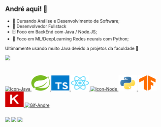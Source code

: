 ## André aqui! 👋

- 🔭 Cursando Análise e Desenvolvimento de Software;
- 🚀 Desenvolvedor Fullstack
- 🗄️ Foco em BackEnd com Java / Node.JS;
- 🤖 Foco em ML/DeepLearning Redes neurais com Python;

Ultimamente usando muito Java devido a projetos da faculdade 🚀

 <div>
  <a href="https://github.com/zanwalker-dev">
  <img height="180em" src="https://github-readme-stats.vercel.app/api/top-langs/?username=zanwalker-dev&layout=compact&theme=""/>
</div>


 ##

<div style="display: inline_block"><br>
  <img align="center-center" alt="Icon-Java" height="50" width="60" src="https://cdn.jsdelivr.net/gh/devicons/devicon@latest/icons/java/java-plain.svg">
  <img align="center-center" alt="Icon-Spring" height="50" width="60" src="https://raw.githubusercontent.com/devicons/devicon/ca28c779441053191ff11710fe24a9e6c23690d6/icons/spring/spring-original.svg">
  <img align="center-center" alt="Icon-Ts" height="50" width="60" src="https://raw.githubusercontent.com/devicons/devicon/master/icons/typescript/typescript-plain.svg">
  <img align="center-center" alt="Icon-React" height="50" width="60" src="https://raw.githubusercontent.com/devicons/devicon/master/icons/react/react-original.svg">
  <img align="center-center" alt="Icon-Node" height="60" width="70" src="https://cdn.jsdelivr.net/gh/devicons/devicon@latest/icons/nodejs/nodejs-plain-wordmark.svg">
  <img align="center-center" alt="Icon-Python" height="50" width="60" src="https://raw.githubusercontent.com/devicons/devicon/master/icons/python/python-original.svg">
  <img align="center-center" alt="Icon-Tensor Flow" height="50" width="60" src="https://raw.githubusercontent.com/devicons/devicon/ca28c779441053191ff11710fe24a9e6c23690d6/icons/tensorflow/tensorflow-original.svg">
  <img align="center-center" alt="Icon-Keras" height="50" width="60"   src="https://raw.githubusercontent.com/devicons/devicon/ca28c779441053191ff11710fe24a9e6c23690d6/icons/keras/keras-original.svg">
  
  <img align="right-center" alt="Gif-Andre" height="100" width="90" src="https://images-wixmp-ed30a86b8c4ca887773594c2.wixmp.com/f/45f6d1cf-c850-4089-9394-2fa0d3c6f6de/d46luuo-6f735f1b-005b-419c-bd4a-0568dc02b041.gif?token=eyJ0eXAiOiJKV1QiLCJhbGciOiJIUzI1NiJ9.eyJzdWIiOiJ1cm46YXBwOjdlMGQxODg5ODIyNjQzNzNhNWYwZDQxNWVhMGQyNmUwIiwiaXNzIjoidXJuOmFwcDo3ZTBkMTg4OTgyMjY0MzczYTVmMGQ0MTVlYTBkMjZlMCIsIm9iaiI6W1t7InBhdGgiOiJcL2ZcLzQ1ZjZkMWNmLWM4NTAtNDA4OS05Mzk0LTJmYTBkM2M2ZjZkZVwvZDQ2bHV1by02ZjczNWYxYi0wMDViLTQxOWMtYmQ0YS0wNTY4ZGMwMmIwNDEuZ2lmIn1dXSwiYXVkIjpbInVybjpzZXJ2aWNlOmZpbGUuZG93bmxvYWQiXX0.kebciebyaYdYKB1DCos_mwnVraohkCc3iDemAKdp8N8">
</div>
  
 ##
 
<div> 
  <a href="https://instagram.com/arroba_zan" target="_blank"><img src="https://img.shields.io/badge/-Instagram-%23E4405F?style=for-the-badge&logo=instagram&logoColor=white" target="_blank"></a>
  <a href = "mailto:andre.rocha2302@gmail.com"><img src="https://img.shields.io/badge/-Gmail-%23333?style=for-the-badge&logo=gmail&logoColor=white" target="_blank"></a>
  <a href="https://www.linkedin.com/in/decode-src" target="_blank"><img src="https://img.shields.io/badge/-LinkedIn-%230077B5?style=for-the-badge&logo=linkedin&logoColor=white" target="_blank"></a> 
  
</div>

